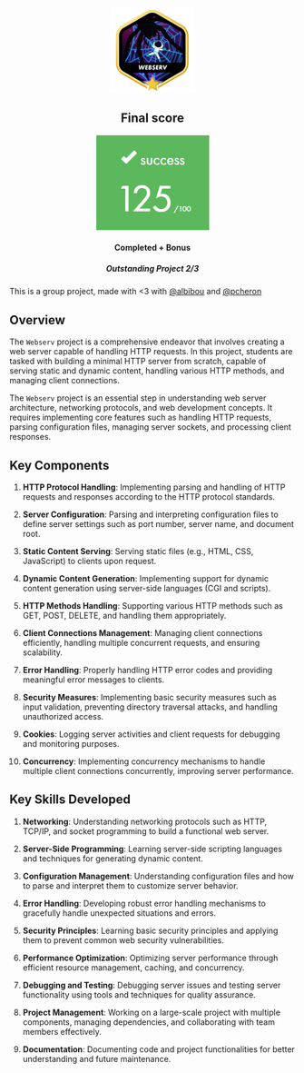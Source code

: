 
<div align=center>
<img src=https://github.com/Xanaco/42_00_Ressources/blob/main/webservm.png alt=Xanaco's 42Project Badge/>
<h2>Final score</h2>
<img src=https://github.com/Xanaco/42_00_Ressources/blob/main/125Grade.png alt=Xanaco's 42Project Score/>
<h4>Completed + Bonus</h4>
<h5>Outstanding Project 2/3</h5>
</div>

This is a group project, made with <3 with [@albibou](https://github.com/albibou) and [@pcheron](https://github.com/pcheron-root)

## Overview

The `Webserv` project is a comprehensive endeavor that involves creating a web server capable of handling HTTP requests. In this project, students are tasked with building a minimal HTTP server from scratch, capable of serving static and dynamic content, handling various HTTP methods, and managing client connections.

The `Webserv` project is an essential step in understanding web server architecture, networking protocols, and web development concepts. It requires implementing core features such as handling HTTP requests, parsing configuration files, managing server sockets, and processing client responses.

## Key Components

1. **HTTP Protocol Handling**: Implementing parsing and handling of HTTP requests and responses according to the HTTP protocol standards.

2. **Server Configuration**: Parsing and interpreting configuration files to define server settings such as port number, server name, and document root.

3. **Static Content Serving**: Serving static files (e.g., HTML, CSS, JavaScript) to clients upon request.

4. **Dynamic Content Generation**: Implementing support for dynamic content generation using server-side languages (CGI and scripts).

5. **HTTP Methods Handling**: Supporting various HTTP methods such as GET, POST, DELETE, and handling them appropriately.

6. **Client Connections Management**: Managing client connections efficiently, handling multiple concurrent requests, and ensuring scalability.

7. **Error Handling**: Properly handling HTTP error codes and providing meaningful error messages to clients.

8. **Security Measures**: Implementing basic security measures such as input validation, preventing directory traversal attacks, and handling unauthorized access.

9. **Cookies**: Logging server activities and client requests for debugging and monitoring purposes.

10. **Concurrency**: Implementing concurrency mechanisms to handle multiple client connections concurrently, improving server performance.

## Key Skills Developed

1. **Networking**: Understanding networking protocols such as HTTP, TCP/IP, and socket programming to build a functional web server.

2. **Server-Side Programming**: Learning server-side scripting languages and techniques for generating dynamic content.

3. **Configuration Management**: Understanding configuration files and how to parse and interpret them to customize server behavior.

4. **Error Handling**: Developing robust error handling mechanisms to gracefully handle unexpected situations and errors.

5. **Security Principles**: Learning basic security principles and applying them to prevent common web security vulnerabilities.

6. **Performance Optimization**: Optimizing server performance through efficient resource management, caching, and concurrency.

7. **Debugging and Testing**: Debugging server issues and testing server functionality using tools and techniques for quality assurance.

8. **Project Management**: Working on a large-scale project with multiple components, managing dependencies, and collaborating with team members effectively.

9. **Documentation**: Documenting code and project functionalities for better understanding and future maintenance.

